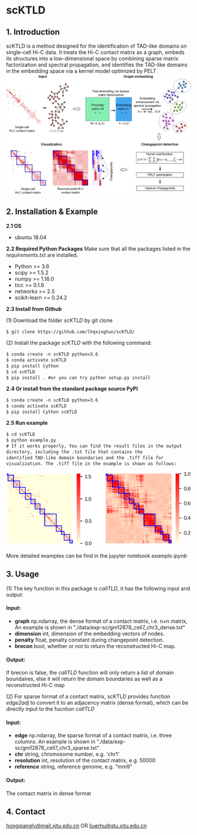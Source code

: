 # scKTLD

## 1. Introduction
scKTLD is a method designed for the identification of TAD-like domains on single-cell Hi-C data. It treats the Hi-C contact matrix as a graph, embeds its structures into a low-dimensional space by combining sparse matrix factorization and spectral propagation, and identifies the TAD-like domains in the embedding space via a kernel model optimized by PELT
![image](https://github.com/lhqxinghun/scKTLD/blob/main/data/exp-sc/overview.PNG)

## 2. Installation & Example

**2.1 OS**
- ubuntu 18.04

**2.2 Required Python Packages**
Make sure that all the packages listed in the *requirements.txt* are installed.

- Python >= 3.6
- scipy >= 1.5.2
- numpy >= 1.18.0
- ticc >= 0.1.6
- networkx >= 2.5
- scikit-learn >= 0.24.2

**2.3 Install from Github**

(1) Download the folder *scKTLD* by git clone
```
$ git clone https://github.com/lhqxinghun/scKTLD/
```
(2) Install the package *scKTLD* with the following command:
```
$ conda create -n scKTLD python=3.6
$ conda activate scKTLD
$ pip install Cython
$ cd scKTLD
$ pip install . #or you can try python setup.py install 
```
**2.4 Or install from the standard package source PyPI**
```
$ conda create -n scKTLD python=3.6
$ conda activate scKTLD
$ pip install Cython scKTLD
```

**2.5 Run example**
```
$ cd scKTLD
$ python example.py
# If it works properly, You can find the result files in the output directory, including the .txt file that contains the
identified TAD-like domain boundaries and the .tiff file for visualization. The .tiff file in the example is shown as follows:
```
![image](https://github.com/lhqxinghun/scKTLD/blob/main/data/exp-sc/Result.png)

More detailed examples can be find in the jupyter notebook *example.ipynb*

## 3. Usage
(1) The key function in this package is *callTLD*, it has the following input and output:
#### Input:
- **graph** np.ndarray, the dense format of a contact matrix, i.e. n×n matrix, An example is shown in  "./data/exp-sc/gm12878_cell7_chr3_dense.txt"
- **dimension** int, dimension of the embedding vectors of nodes.
- **penalty** float, penalty constant during changepoint detection.
- **brecon** bool, whether or not to return the reconstructed Hi-C map.
#### Output:
If brecon is false, the *callTLD* function will only return a list of domain boundaires, else it will return the domain boundaries as well as a reconstructed Hi-C map

(2) For sparse format of a contact matrix, scKTLD provides function *edge2adj* to convert it to an adjacency matrix (dense format), which can be directly input to the fucntion *callTLD*
#### Input:
- **edge** np.ndarray, the sparse format of a contact matrix, i.e. three columns. An example is shown in "./data/exp-sc/gm12878_cell7_chr3_sparse.txt".
- **chr** string, chromosome number, e.g. 'chr1'
- **resolution** int, resolution of the contact matrix, e.g. 50000
- **reference** string, reference genome, e.g. "mm9"
#### Output:
The contact matrix in dense format

## 4. Contact
hongqianglv@mail.xjtu.edu.cn OR liuerhu@stu.xjtu.edu.cn
